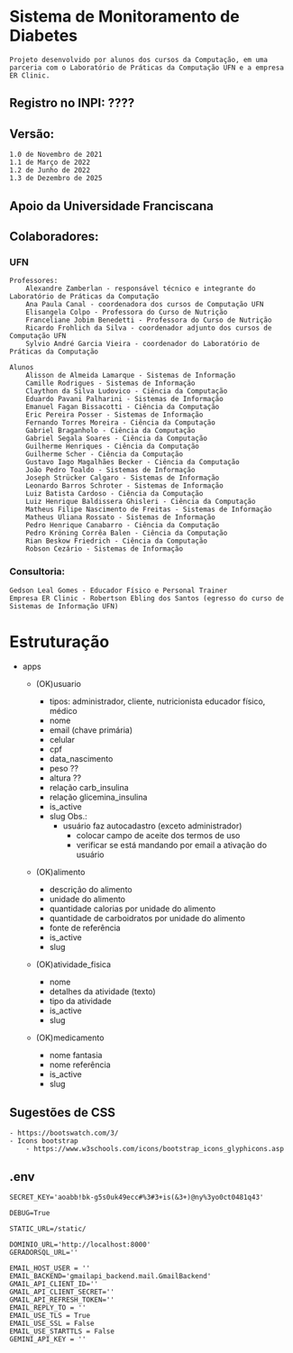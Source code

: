 # Sistema de Monitoramento de Diabetes
    Projeto desenvolvido por alunos dos cursos da Computação, em uma parceria com o Laboratório de Práticas da Computação UFN e a empresa ER Clinic.

## Registro no INPI: ????

## Versão:
    1.0 de Novembro de 2021
    1.1 de Março de 2022
    1.2 de Junho de 2022
    1.3 de Dezembro de 2025

## Apoio da Universidade Franciscana

## Colaboradores:
### UFN
    Professores:
        Alexandre Zamberlan - responsável técnico e integrante do Laboratório de Práticas da Computação
        Ana Paula Canal - coordenadora dos cursos de Computação UFN
        Elisangela Colpo - Professora do Curso de Nutrição
        Franceliane Jobim Benedetti - Professora do Curso de Nutrição
        Ricardo Frohlich da Silva - coordenador adjunto dos cursos de Computação UFN
        Sylvio André Garcia Vieira - coordenador do Laboratório de Práticas da Computação

    Alunos
        Alisson de Almeida Lamarque - Sistemas de Informação
        Camille Rodrigues - Sistemas de Informação
        Claython da Silva Ludovico - Ciência da Computação
        Eduardo Pavani Palharini - Sistemas de Informação
        Emanuel Fagan Bissacotti - Ciência da Computação
        Eric Pereira Posser - Sistemas de Informação
        Fernando Torres Moreira - Ciência da Computação
        Gabriel Braganholo - Ciência da Computação
        Gabriel Segala Soares - Ciência da Computação
        Guilherme Henriques - Ciência da Computação
        Guilherme Scher - Ciência da Computação
        Gustavo Iago Magalhães Becker - Ciência da Computação
        João Pedro Toaldo - Sistemas de Informação
        Joseph Strücker Calgaro - Sistemas de Informação
        Leonardo Barros Schroter - Sistemas de Informação
        Luiz Batista Cardoso - Ciência da Computação
        Luiz Henrique Baldissera Ghisleri - Ciência da Computação
        Matheus Filipe Nascimento de Freitas - Sistemas de Informação
        Matheus Uliana Rossato - Sistemas de Informação
        Pedro Henrique Canabarro - Ciência da Computação
        Pedro Kröning Corrêa Balen - Ciência da Computação
        Rian Beskow Friedrich - Ciência da Computação
        Robson Cezário - Sistemas de Informação
### Consultoria:
    Gedson Leal Gomes - Educador Físico e Personal Trainer
    Empresa ER Clinic - Robertson Ebling dos Santos (egresso do curso de Sistemas de Informação UFN)


# Estruturação

- apps
    - (OK)usuario
        - tipos: administrador, cliente, nutricionista educador físico, médico 
        - nome
        - email (chave primária)
        - celular
        - cpf
        - data_nascimento
        - peso ??
        - altura ??
        - relação carb_insulina
        - relação glicemina_insulina
        - is_active
        - slug
        Obs.:
            - usuário faz autocadastro (exceto administrador)
                - colocar campo de aceite dos termos de uso
                - verificar se está mandando por email a ativação do usuário
    
    - (OK)alimento
        - descrição do alimento
        - unidade do alimento
        - quantidade calorias por unidade do alimento
        - quantidade de carboidratos por unidade do alimento
        - fonte de referência
        - is_active
        - slug

    - (OK)atividade_fisica 
        - nome
        - detalhes da atividade (texto)
        - tipo da atividade
        - is_active
        - slug
        
    - (OK)medicamento
        - nome fantasia
        - nome referência
        - is_active
        - slug

## Sugestões de CSS
    - https://bootswatch.com/3/
    - Icons bootstrap 
        - https://www.w3schools.com/icons/bootstrap_icons_glyphicons.asp

## .env
```
SECRET_KEY='aoabb!bk-g5s0uk49ecc#%3#3+is(&3+)@ny%3yo0ct0481q43'

DEBUG=True

STATIC_URL=/static/

DOMINIO_URL='http://localhost:8000'
GERADORSQL_URL=''

EMAIL_HOST_USER = ''
EMAIL_BACKEND='gmailapi_backend.mail.GmailBackend'
GMAIL_API_CLIENT_ID=''
GMAIL_API_CLIENT_SECRET=''
GMAIL_API_REFRESH_TOKEN=''
EMAIL_REPLY_TO = ''
EMAIL_USE_TLS = True
EMAIL_USE_SSL = False
EMAIL_USE_STARTTLS = False
GEMINI_API_KEY = ''
```
